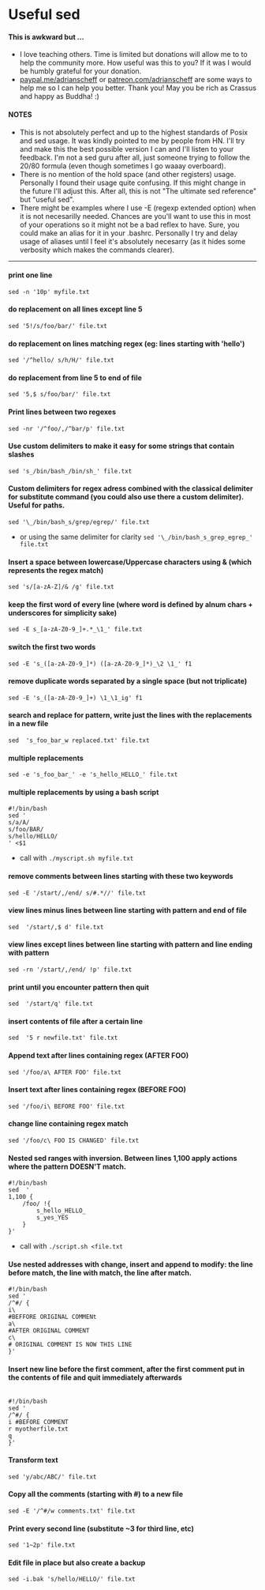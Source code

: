 # Useful sed

#### This is awkward but ...
* I love teaching others. Time is limited but donations will allow me to to help the community more. How useful was this to you? If it was I would be humbly grateful for your donation. 
* [paypal.me/adrianscheff](https://www.paypal.com/paypalme/adrianscheff) or [patreon.com/adrianscheff](https://www.patreon.com/adrianscheff) are some ways to help me so I can help you better. Thank you! May you be rich as Crassus and happy as Buddha! :) 





#### NOTES
* This is not absolutely perfect and up to the highest standards of Posix and sed usage. It was kindly pointed to me by people from HN. I'll try and make this the best possible version I can and I'll listen to your feedback. I'm not a sed guru after all, just someone trying to follow the 20/80 formula (even though sometimes I go waaay overboard). 
* There is no mention of the hold space (and other registers) usage. Personally I found their usage quite confusing. If this might change in the future I'll adjust this. After all, this is not "The ultimate sed reference" but "useful sed".
* There might be examples where I use -E (regexp extended option) when it is not necesarilly needed. Chances are you'll want to use this in most of your operations so it might not be a bad reflex to have. Sure, you could make an alias for it in your .bashrc. Personally I try and delay usage of aliases until I feel it's absolutely necesarry (as it hides some verbosity which makes the commands clearer).


-----


#### print one line
`sed -n '10p' myfile.txt` 

#### do replacement on all lines except line 5
`sed '5!/s/foo/bar/' file.txt`

#### do replacement on lines matching regex (eg: lines starting with 'hello')
`sed '/^hello/ s/h/H/' file.txt ` 



#### do replacement from line 5 to end of file
`sed '5,$ s/foo/bar/' file.txt `

#### Print lines between two regexes
`sed -nr '/^foo/,/^bar/p' file.txt`

#### Use custom delimiters to make it easy for some strings that contain slashes
`sed 's_/bin/bash_/bin/sh_' file.txt ` 

#### Custom delimiters for regex adress combined with the classical delimiter for substitute command (you could also use there a custom delimiter). Useful for paths.
`sed '\_/bin/bash_s/grep/egrep/' file.txt`
* or using the same delimiter for clarity `sed '\_/bin/bash_s_grep_egrep_' file.txt`

#### Insert a space between lowercase/Uppercase characters using & (which represents the regex match)
`sed 's/[a-zA-Z]/& /g' file.txt `

#### keep the first word of every line (where word is defined by alnum chars + underscores for simplicity sake)
`sed -E s_[a-zA-Z0-9_]+.*_\1_' file.txt `


#### switch the first two words 
`sed -E 's_([a-zA-Z0-9_]*) ([a-zA-Z0-9_]*)_\2 \1_' f1`


#### remove duplicate words separated by a single space (but not triplicate)
`sed -E 's_([a-zA-Z0-9_]+) \1_\1_ig' f1`

#### search and replace for pattern, write just the lines with the replacements in a new file
`sed  's_foo_bar_w replaced.txt' file.txt  `

#### multiple replacements
`sed -e 's_foo_bar_' -e 's_hello_HELLO_' file.txt `

#### multiple replacements by using a bash script
```
#!/bin/bash
sed '
s/a/A/
s/foo/BAR/
s/hello/HELLO/
' <$1
```
* call with  `./myscript.sh myfile.txt`


#### remove comments between lines starting with these two keywords
`sed -E '/start/,/end/ s/#.*//' file.txt `

#### view lines minus lines between line starting with pattern and end of file 
`sed  '/start/,$ d' file.txt `

#### view lines except lines between line starting with pattern and line ending with pattern
`sed -rn '/start/,/end/ !p' file.txt `

#### print until you encounter pattern then quit
`sed  '/start/q' file.txt `

#### insert contents of file after a certain line
`sed  '5 r newfile.txt' file.txt `

#### Append text after lines containing regex (AFTER FOO)
`sed '/foo/a\ AFTER FOO' file.txt `

#### Insert text after lines containing regex (BEFORE FOO)
`sed '/foo/i\ BEFORE FOO' file.txt `

#### change line containing regex match
`sed '/foo/c\ FOO IS CHANGED' file.txt `

#### Nested sed ranges with inversion. Between lines 1,100 apply actions where the pattern DOESN'T match.
```
#!/bin/bash
sed  '
1,100 {
	/foo/ !{
		s_hello_HELLO_
		s_yes_YES
	}
}'
```
* call with `./script.sh <file.txt `


#### Use nested addresses with change, insert and append to modify: the line before match, the line with match, the line after match.
```
#!/bin/bash
sed '
/^#/ {
i\
#BEFFORE ORIGINAL COMMENt
a\
#AFTER ORIGINAL COMMENT
c\
# ORIGINAL COMMENT IS NOW THIS LINE
}'

```

#### Insert new line before the first comment, after the first comment put in the contents of file and quit immediately afterwards
```

#!/bin/bash
sed '
/^#/ {
i #BEFORE COMMENT
r myotherfile.txt
q
}'
```

#### Transform text 
`sed 'y/abc/ABC/' file.txt `


#### Copy all the comments (starting with #) to a new file
`sed -E '/^#/w comments.txt' file.txt `

#### Print every second line (substitute ~3 for third line, etc)
`sed '1~2p' file.txt `

#### Edit file in place but also create a backup
`sed -i.bak 's/hello/HELLO/' file.txt `


####
